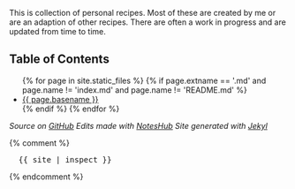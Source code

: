 This is collection of personal recipes.  Most of these are created by me or are an adaption of other recipes.  There are often a work in progress and are updated from time to time.

## Table of Contents
<ul>
  {% for page in site.static_files %}
    {% if page.extname == '.md' and page.name != 'index.md' and page.name != 'README.md' %}
      <li><a href="{{ page.path | remove_first: '/' | replace: '.md', '' }}">{{ page.basename }}</a></li>
    {% endif %}
  {% endfor %}
</ul>

_Source on [GitHub][github-source]_
_Edits made with [NotesHub][NotesHub-site]_
_Site generated with [Jekyl][Jekyl-site]_

{% comment %}
<pre>
  {{ site | inspect }}
</pre>
{% endcomment %}

[github-source]: https://github.com/jnbastoky/Recipes
[NotesHub-site]: https://www.noteshub.app/
[Jekyl-site]: https://jekyllrb.com/
